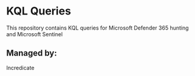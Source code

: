 # KQL Queries
This repository contains KQL queries for Microsoft Defender 365 hunting and Microsoft Sentinel

## Managed by:
Incredicate
